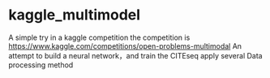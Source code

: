 # kaggle_multimodel
A simple try in a kaggle competition
the competition is https://www.kaggle.com/competitions/open-problems-multimodal
An attempt to build a neural network，and train the CITEseq
apply several Data processing method
